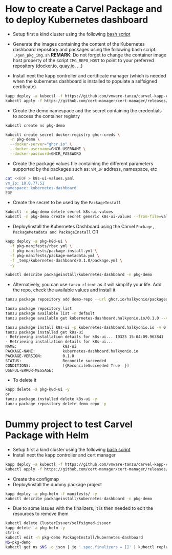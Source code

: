 # How to create a Carvel Package and to deploy Kubernetes dashboard

- Setup first a kind cluster using the following [bash script](https://github.com/snowdrop/k8s-infra/blob/main/kind/kind-reg-ingress.sh)
- Generate the images containing the content of the Kubernetes dashboard repository and packages using the following bash script: `./gen_pkg_img.sh`
  **REMARK**: Do not forget to change the container image host property of the script `IMG_REPO_HOST` to point to your preferred repository (docker.io, quay.io, ...)

- Install next the kapp controller and certificate manager (which is needed when the kubernetes dashboard is installed to populate a selfsigned certificate)
```bash
kapp deploy -a kubectl -f https://github.com/vmware-tanzu/carvel-kapp-controller/releases/latest/download/release.yml -y
kubectl apply -f https://github.com/cert-manager/cert-manager/releases/download/v1.7.2/cert-manager.yaml
```
- Create the demo namespace and the secret containing the credentials to access the container registry
```bash
kubectl create ns pkg-demo

kubectl create secret docker-registry ghcr-creds \
  -n pkg-demo \
  --docker-server="ghcr.io" \
  --docker-username=GHCR_USERNAME \
  --docker-password=GHCR_PASSWORD
```
- Create the package values file containing the different parameters supported by the packages such as: `VM_IP` address, namespace, etc
```bash
cat <<EOF > k8s-ui-values.yaml 
vm_ip: 10.0.77.51
namespace: kubernetes-dashboard
EOF
```
- Create the secret to be used by the `PackageInstall`
```bash
kubectl -n pkg-demo delete secret k8s-ui-values
kubectl -n pkg-demo create secret generic k8s-ui-values --from-file=values.yaml=k8s-ui-values.yaml
```
- Deploy/install the Kubernetes Dashboard using the Carvel `Package, PackageMetadata and PackageInstall` CR
```bash
kapp deploy -a pkg-k8d-ui \
  -f pkg-manifests/rbac.yml \
  -f pkg-manifests/package-install.yml \
  -f pkg-manifests/package-metadata.yml \
  -f _temp/kubernetes-dashboard/0.1.0/package.yml \
  -y
  
kubectl describe packageinstall/kubernetes-dashboard -n pkg-demo
```

- Alternatively, you can use `tanzu client` as it will simplify your life. Add the repo, check the available values and install it
```bash
tanzu package repository add demo-repo --url ghcr.io/halkyonio/packages/demo-repo:0.1.0

tanzu package repository list
tanzu package available list -n default
tanzu package available get kubernetes-dashboard.halkyonio.io/0.1.0 --values-schema

tanzu package install k8s-ui -p kubernetes-dashboard.halkyonio.io -v 0.1.0 --values-file k8s-ui-values.yaml -n default
tanzu package installed get k8s-ui
- Retrieving installation details for k8s-ui... I0325 15:04:09.963841   13445 request.go:665] Waited for 1.035994952s due to client-side throttling, not priority and fairness, request: GET:https://10.0.77.51:6443/apis/sources.knative.dev/v1alpha1?timeout=32s
- Retrieving installation details for k8s-ui...
NAME:                    k8s-ui
PACKAGE-NAME:            kubernetes-dashboard.halkyonio.io
PACKAGE-VERSION:         0.1.0
STATUS:                  Reconcile succeeded
CONDITIONS:              [{ReconcileSucceeded True  }]
USEFUL-ERROR-MESSAGE:
```
- To delete it
```bash
kapp delete -a pkg-k8d-ui -y
or 
tanzu package installed delete k8s-ui -y
tanzu package repository delete demo-repo -y
```

# Dummy project to test Carvel Package with Helm

- Setup first a kind cluster using the following [bash script](https://github.com/snowdrop/k8s-infra/blob/main/kind/kind-reg-ingress.sh)
- Install next the kapp controller and cert manager
```bash
kapp deploy -a kubectl -f https://github.com/vmware-tanzu/carvel-kapp-controller/releases/latest/download/release.yml -y
kubectl apply -f https://github.com/cert-manager/cert-manager/releases/download/v1.7.2/cert-manager.yaml
```
- Create the configmap
- Deploy/install the dummy package project
```bash
kapp deploy -a pkg-helm -f manifests/ -y
kubectl describe packageinstall/kubernetes-dashboard -n pkg-demo
```
- Due to some issues with the finalizers, it is then needed to edit the resources to remove them
```bash
kubectl delete ClusterIssuer/selfsigned-issuer
kapp delete -a pkg-helm -y
ctrl-c
kubectl edit -n pkg-demo PackageInstall/kubernetes-dashboard
NS=pkg-demo
kubectl get ns $NS -o json | jq '.spec.finalizers = []' | kubectl replace --raw "/api/v1/namespaces/$NS/finalize" -f -
```
